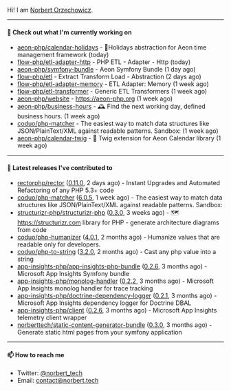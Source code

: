 Hi!
I am [Norbert Orzechowicz](https://norbert.tech/).

---

#### 👷 Check out what I'm currently working on

- [aeon-php/calendar-holidays](https://github.com/aeon-php/calendar-holidays) - 🎄Holidays abstraction for Aeon time management framework  (today)
- [flow-php/etl-adapter-http](https://github.com/flow-php/etl-adapter-http) - PHP ETL - Adapter - Http (today)
- [aeon-php/symfony-bundle](https://github.com/aeon-php/symfony-bundle) - Aeon Symfony Bundle (1 day ago)
- [flow-php/etl](https://github.com/flow-php/etl) - Extract Transform Load - Abstraction (2 days ago)
- [flow-php/etl-adapter-memory](https://github.com/flow-php/etl-adapter-memory) - ETL Adapter: Memory (1 week ago)
- [flow-php/etl-transformer](https://github.com/flow-php/etl-transformer) - Generic ETL Transformers (1 week ago)
- [aeon-php/website](https://github.com/aeon-php/website) - https://aeon-php.org (1 week ago)
- [aeon-php/business-hours](https://github.com/aeon-php/business-hours) - 🕰 Find the next working day, defined business hours. (1 week ago)
- [coduo/php-matcher](https://github.com/coduo/php-matcher) - The easiest way to match data structures like JSON/PlainText/XML against readable patterns. Sandbox: (1 week ago)
- [aeon-php/calendar-twig](https://github.com/aeon-php/calendar-twig) - 🌱 Twig extension for Aeon Calendar library  (1 week ago)

---

#### 🔭 Latest releases I've contributed to

- [rectorphp/rector](https://github.com/rectorphp/rector) ([0.11.0](https://github.com/rectorphp/rector/releases/tag/0.11.0), 2 days ago) - Instant Upgrades and Automated Refactoring of any PHP 5.3&#43; code
- [coduo/php-matcher](https://github.com/coduo/php-matcher) ([6.0.5](https://github.com/coduo/php-matcher/releases/tag/6.0.5), 1 week ago) - The easiest way to match data structures like JSON/PlainText/XML against readable patterns. Sandbox:
- [structurizr-php/structurizr-php](https://github.com/structurizr-php/structurizr-php) ([0.3.0](https://github.com/structurizr-php/structurizr-php/releases/tag/0.3.0), 3 weeks ago) - 🗺 https://structurizr.com library for PHP - generate architecture diagrams from code
- [coduo/php-humanizer](https://github.com/coduo/php-humanizer) ([4.0.1](https://github.com/coduo/php-humanizer/releases/tag/4.0.1), 2 months ago) - Humanize values that are readable only for developers.
- [coduo/php-to-string](https://github.com/coduo/php-to-string) ([3.2.0](https://github.com/coduo/php-to-string/releases/tag/3.2.0), 2 months ago) - Cast any php value into a string 
- [app-insights-php/app-insights-php-bundle](https://github.com/app-insights-php/app-insights-php-bundle) ([0.2.6](https://github.com/app-insights-php/app-insights-php-bundle/releases/tag/0.2.6), 3 months ago) - Microsoft App Insights Symfony bundle 
- [app-insights-php/monolog-handler](https://github.com/app-insights-php/monolog-handler) ([0.2.2](https://github.com/app-insights-php/monolog-handler/releases/tag/0.2.2), 3 months ago) - Microsoft App Insights monolog handler for trace tracking
- [app-insights-php/doctrine-dependency-logger](https://github.com/app-insights-php/doctrine-dependency-logger) ([0.2.1](https://github.com/app-insights-php/doctrine-dependency-logger/releases/tag/0.2.1), 3 months ago) - Microsoft App Insights dependency logger for Doctrine DBAL
- [app-insights-php/client](https://github.com/app-insights-php/client) ([0.2.6](https://github.com/app-insights-php/client/releases/tag/0.2.6), 3 months ago) - Microsoft App Insights telemetry client wrapper
- [norberttech/static-content-generator-bundle](https://github.com/norberttech/static-content-generator-bundle) ([0.3.0](https://github.com/norberttech/static-content-generator-bundle/releases/tag/0.3.0), 3 months ago) - Generate static html pages from your symfony application

---

#### 📫 How to reach me

- Twitter: [@norbert_tech](https://twitter.com/norbert_tech)
- Email: [contact@norbert.tech](mailto://contact@norbert.tech)